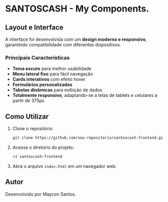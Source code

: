# SANTOSCASH - My Components.

## Layout e Interface

A interface foi desenvolvida com um **design moderno e responsivo**, garantindo compatibilidade com diferentes dispositivos.

### Principais Características

- **Tema escuro** para melhor usabilidade
- **Menu lateral fixo** para fácil navegação
- **Cards interativos** com efeito hover
- **Formulários personalizados**
- **Tabelas dinâmicas** para exibição de dados
- **Totalmente responsivo**, adaptando-se a telas de tablets e celulares a partir de 375px.

## Como Utilizar

1. Clone o repositório:
   ```bash
   git clone https://github.com/seu-repositorio/santoscash-frontend.git
   ```
2. Acesse o diretório do projeto:
   ```bash
   cd santoscash-frontend
   ```
3. Abra o arquivo `index.html` em um navegador web.

## Autor

Desenvolvido por Maycon Santos.

